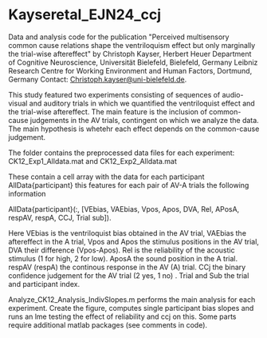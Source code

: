 # Kayseretal_EJN24_ccj

Data and analysis code  for the publication 
"Perceived multisensory common cause relations shape the ventriloquism effect but only marginally the trial-wise aftereffect" 
by Christoph Kayser, Herbert Heuer
Department of Cognitive Neuroscience, Universität Bielefeld, Bielefeld, Germany Leibniz Research Centre for Working Environment and Human Factors, Dortmund, Germany Contact: Christoph.kayser@uni-bielefeld.de.

This study featured two experiments consisting of sequences of audio-visual and auditory trials in which we quantified the ventriloquist effect and the trial-wise aftereffect. The main feature is the inclusion of common-cause judgements in the AV trials, contingent on which we analyze the data. The main hypothesis is whetehr each effect depends on the common-cause judgement. 

The folder contains the preprocessed data files for each experiment:
CK12_Exp1_Alldata.mat and CK12_Exp2_Alldata.mat

These contain a cell array with the data for each participant AllData{participant}
this features for each pair of AV-A trials the following information

AllData{participant}(:, [VEbias, VAEbias, Vpos, Apos, DVA, Rel, APosA, respAV, respA, CCJ, Trial  sub]).

Here VEbias is the ventriloquist bias obtained in the AV trial, VAEbias the aftereffect in the A trial, 
Vpos and Apos the stimulus positions in the AV trial, DVA their difference (Vpos-Apos). Rel is the reliability 
of the acoustic stimulus (1 for high, 2 for low). AposA the sound position in the A trial. respAV (respA) the continous response 
in the AV (A) trial. CCj the binary confidence judgement for the AV trial (2 yes, 1 no) . Trial and Sub the trial and participant index.


Analyze_CK12_Analysis_IndivSlopes.m performs the main analysis for each experiment. 
Create the figure, computes single participant bias slopes and runs an lme testing the effect of reliability and ccj on this. 
Some parts require additional matlab packages (see comments in code).
